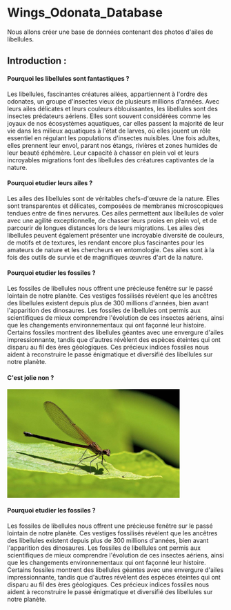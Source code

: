 # Wings_Odonata_Database
Nous allons créer une base de données contenant des photos d'ailes de libellules.
## Introduction : 
#### Pourquoi les libellules sont fantastiques ?
Les libellules, fascinantes créatures ailées, appartiennent à l'ordre des odonates, un groupe d'insectes vieux de plusieurs millions d'années. Avec leurs ailes délicates et leurs couleurs éblouissantes, les libellules sont des insectes prédateurs aériens. Elles sont souvent considérées comme les joyaux de nos écosystèmes aquatiques, car elles passent la majorité de leur vie dans les milieux aquatiques à l'état de larves, où elles jouent un rôle essentiel en régulant les populations d'insectes nuisibles. Une fois adultes, elles prennent leur envol, parant nos étangs, rivières et zones humides de leur beauté éphémère. Leur capacité à chasser en plein vol et leurs incroyables migrations font des libellules des créatures captivantes de la nature.
#### Pourquoi etudier leurs ailes ? 
Les ailes des libellules sont de véritables chefs-d'œuvre de la nature. Elles sont transparentes et délicates, composées de membranes microscopiques tendues entre de fines nervures. Ces ailes permettent aux libellules de voler avec une agilité exceptionnelle, de chasser leurs proies en plein vol, et de parcourir de longues distances lors de leurs migrations. Les ailes des libellules peuvent également présenter une incroyable diversité de couleurs, de motifs et de textures, les rendant encore plus fascinantes pour les amateurs de nature et les chercheurs en entomologie. Ces ailes sont à la fois des outils de survie et de magnifiques œuvres d'art de la nature.

#### Pourquoi etudier les fossiles ?
Les fossiles de libellules nous offrent une précieuse fenêtre sur le passé lointain de notre planète. Ces vestiges fossilisés révèlent que les ancêtres des libellules existent depuis plus de 300 millions d'années, bien avant l'apparition des dinosaures. Les fossiles de libellules ont permis aux scientifiques de mieux comprendre l'évolution de ces insectes aériens, ainsi que les changements environnementaux qui ont façonné leur histoire. Certains fossiles montrent des libellules géantes avec une envergure d'ailes impressionnante, tandis que d'autres révèlent des espèces éteintes qui ont disparu au fil des ères géologiques. Ces précieux indices fossiles nous aident à reconstruire le passé énigmatique et diversifié des libellules sur notre planète.

#### C'est jolie non ? 
<img align="center" src="img/zygoptera.jpg" width="400">
<br>

#### Pourquoi etudier les fossiles ?
Les fossiles de libellules nous offrent une précieuse fenêtre sur le passé lointain de notre planète. Ces vestiges fossilisés révèlent que les ancêtres des libellules existent depuis plus de 300 millions d'années, bien avant l'apparition des dinosaures. Les fossiles de libellules ont permis aux scientifiques de mieux comprendre l'évolution de ces insectes aériens, ainsi que les changements environnementaux qui ont façonné leur histoire. Certains fossiles montrent des libellules géantes avec une envergure d'ailes impressionnante, tandis que d'autres révèlent des espèces éteintes qui ont disparu au fil des ères géologiques. Ces précieux indices fossiles nous aident à reconstruire le passé énigmatique et diversifié des libellules sur notre planète.

